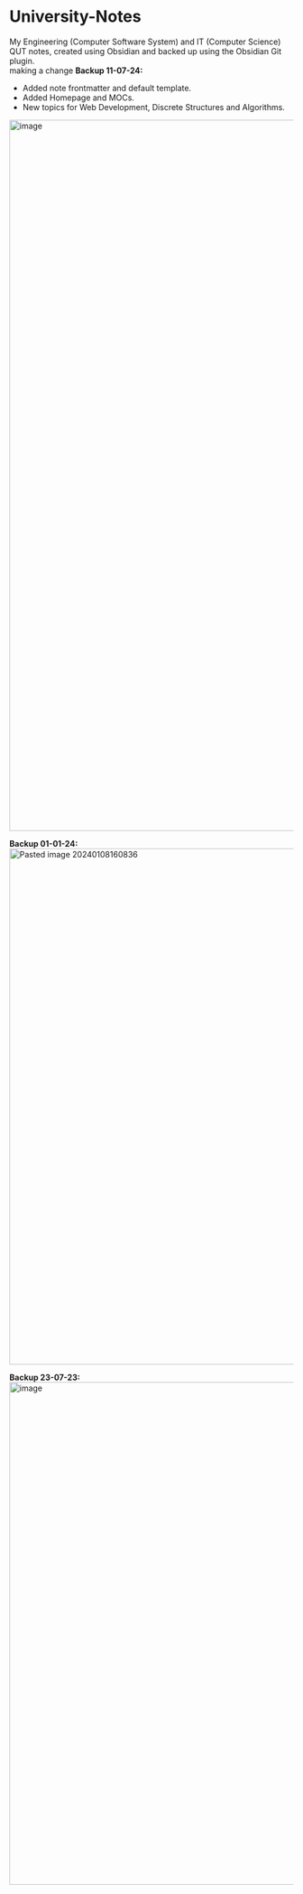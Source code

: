 # University-Notes
My Engineering (Computer Software System) and IT (Computer Science) QUT notes, created using Obsidian and backed up using the Obsidian Git plugin.  <br>
making a change
**Backup 11-07-24:**
- Added note frontmatter and default template.
- Added Homepage and MOCs.
- New topics for Web Development, Discrete Structures and Algorithms.
<img width="1259" alt="image" src="https://github.com/AshCashh/University-Notes/assets/100546697/37049707-877f-49ef-b4ba-836c875739f8">

**Backup 01-01-24:**
<img width="914" alt="Pasted image 20240108160836" src="https://github.com/AshCashh/University-Notes/assets/100546697/aa2cc5fb-b912-4cbf-aa24-00acb6d17189">

**Backup 23-07-23:**
<img width="890" alt="image" src="https://github.com/Asha-Saunders/University-Notes/assets/100546697/39850558-1ae5-4c22-9c39-8c5bf79ce3db">  <br>
